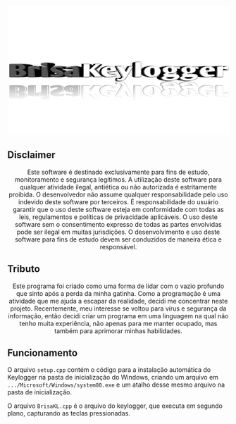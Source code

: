 <div align="center">
  <img src="title.png">
</div>
<h2>Disclaimer</h2>
<p align="center" width="90">
    Este software é destinado exclusivamente para fins de estudo, monitoramento e segurança legítimos. A utilização deste software para qualquer atividade ilegal, antiética ou não autorizada é estritamente proibida. O desenvolvedor não assume qualquer responsabilidade pelo uso indevido deste software por terceiros. É responsabilidade do usuário garantir que o uso deste software esteja em conformidade com todas as leis, regulamentos e políticas de privacidade aplicáveis. O uso deste software sem o consentimento expresso de todas as partes envolvidas pode ser ilegal em muitas jurisdições. O desenvolvimento e uso deste software para fins de estudo devem ser conduzidos de maneira ética e responsável.
</p>


<h2>Tributo</h2>
<p align="center">
  Este programa foi criado como uma forma de lidar com o vazio profundo que sinto após a perda da minha gatinha. Como a programação é uma atividade que me ajuda a escapar da realidade, decidi me concentrar neste projeto. Recentemente, meu interesse se voltou para vírus e segurança da informação, então decidi criar um programa em uma linguagem na qual não tenho muita experiência, não apenas para me manter ocupado, mas também para aprimorar minhas habilidades.
</p>


<h2>Funcionamento</h2>
<p>
  O arquivo <code>setup.cpp</code> contém o código para a instalação automática do Keylogger na pasta de inicialização do Windows, criando um arquivo em <code>.../Microsoft/Windows/system80.exe</code> e um atalho desse mesmo arquivo na pasta de inicialização.

  O arquivo <code>BrisaKL.cpp</code> é o arquivo do keylogger, que executa em segundo plano, capturando as teclas pressionadas.
</p>

